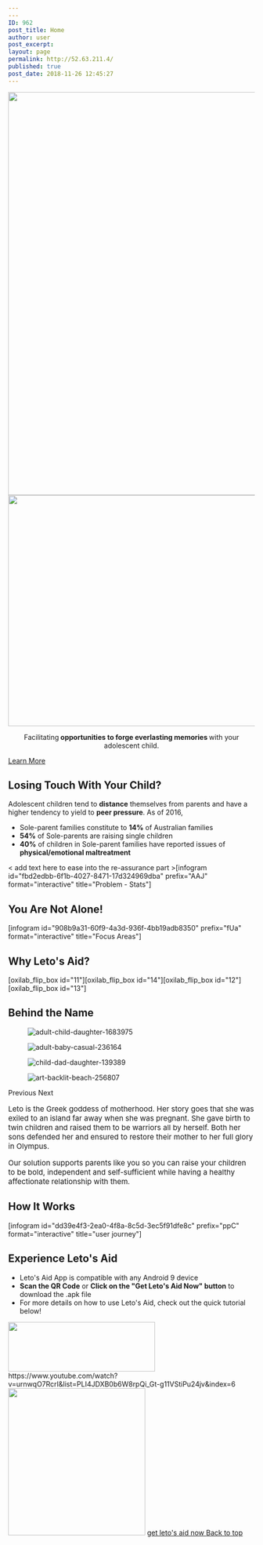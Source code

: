 ```yaml
---
---
ID: 962
post_title: Home
author: user
post_excerpt:
layout: page
permalink: http://52.63.211.4/
published: true
post_date: 2018-11-26 12:45:27
---
```

<img width="1024" height="822" src="http://52.63.211.4/wp-content/uploads/2019/09/web-no-back-1024x822.png" alt="" srcset="http://52.63.211.4/wp-content/uploads/2019/09/web-no-back-1024x822.png 1024w, http://52.63.211.4/wp-content/uploads/2019/09/web-no-back-300x241.png 300w, http://52.63.211.4/wp-content/uploads/2019/09/web-no-back-768x617.png 768w, http://52.63.211.4/wp-content/uploads/2019/09/web-no-back.png 1529w" sizes="(max-width: 1024px) 100vw, 1024px" />											
										<img width="768" height="471" src="http://52.63.211.4/wp-content/uploads/2019/10/stay-5-1-768x471.png" alt="" srcset="http://52.63.211.4/wp-content/uploads/2019/10/stay-5-1-768x471.png 768w, http://52.63.211.4/wp-content/uploads/2019/10/stay-5-1-300x184.png 300w, http://52.63.211.4/wp-content/uploads/2019/10/stay-5-1-1024x628.png 1024w" sizes="(max-width: 768px) 100vw, 768px" />											
		<p style="text-align: center;">Facilitating<strong> opportunities to forge everlasting memories </strong>with your adolescent child.</p>		
			<a href="#problem" role="button">
						Learn More
					</a>
			<h2>Losing Touch With Your Child?</h2>		
		Adolescent children tend to <b>distance</b> themselves from parents and have a higher tendency to yield to <b>peer pressure</b>. As of 2016,<ul><li>Sole-parent families constitute to <b>14%</b> of Australian families</li><li><b>54%</b> of Sole-parents are raising single children</li><li><b>40%</b> of children in Sole-parent families have reported issues of <b>physical/emotional maltreatment</b></li></ul>&lt; add text here to ease into the re-assurance part &gt;[infogram id="fbd2edbb-6f1b-4027-8471-17d324969dba" prefix="AAJ" format="interactive" title="Problem - Stats"]		
			<h2>You Are Not Alone!</h2>		
		[infogram id="908b9a31-60f9-4a3d-936f-4bb19adb8350" prefix="fUa" format="interactive" title="Focus Areas"]		
			<h2>Why Leto's Aid?</h2>		
		[oxilab_flip_box id="11"][oxilab_flip_box id="14"][oxilab_flip_box id="12"][oxilab_flip_box id="13"]		
			<h2>Behind the Name</h2>		
				<figure><img src="http://52.63.211.4/wp-content/uploads/2019/09/adult-child-daughter-1683975-768x512.jpg" alt="adult-child-daughter-1683975" /></figure><figure><img src="http://52.63.211.4/wp-content/uploads/2019/10/adult-baby-casual-236164-768x512.jpg" alt="adult-baby-casual-236164" /></figure><figure><img src="http://52.63.211.4/wp-content/uploads/2019/09/child-dad-daughter-139389-768x512.jpg" alt="child-dad-daughter-139389" /></figure><figure><img src="http://52.63.211.4/wp-content/uploads/2019/10/art-backlit-beach-256807-768x511.jpg" alt="art-backlit-beach-256807" /></figure>			
						Previous
						Next
		<p style="font-size: 15px; font-style: normal; font-weight: 400;">Leto is the Greek goddess of motherhood. Her story goes that she was exiled to an island far away when she was pregnant. She gave birth to twin children and raised them to be warriors all by herself. Both her sons defended her and ensured to restore their mother to her full glory in Olympus.</p><p style="font-size: 15px; font-style: normal; font-weight: 400;">Our solution supports parents like you so you can raise your children to be bold, independent and self-sufficient while having a healthy affectionate relationship with them.</p>		
			<h2>How It Works</h2>		
		[infogram id="dd39e4f3-2ea0-4f8a-8c5d-3ec5f91dfe8c" prefix="ppC" format="interactive" title="user journey"]		
			<h2>Experience Leto's Aid</h2>		
		<ul><li style="text-align: left;">Leto's Aid App is compatible with any Android 9 device</li><li style="text-align: left;"><strong>Scan the QR Code</strong> or <strong>Click on the "Get Leto's Aid Now" button</strong> to download the .apk file</li><li style="text-align: left;">For more details on how to use Leto's Aid, check out the quick tutorial below!</li></ul>		
										<img width="300" height="101" src="http://52.63.211.4/wp-content/uploads/2019/09/download-for-android-300x101.jpg" alt="" srcset="http://52.63.211.4/wp-content/uploads/2019/09/download-for-android-300x101.jpg 300w, http://52.63.211.4/wp-content/uploads/2019/09/download-for-android.jpg 572w" sizes="(max-width: 300px) 100vw, 300px" />											
		https://www.youtube.com/watch?v=urnwqO7RcrI&#038;list=PLI4JDXB0b6W8rpQi_Gt-g11VStiPu24jv&#038;index=6		
										<img width="280" height="300" src="http://52.63.211.4/wp-content/uploads/2019/09/qr-phone-2-1-280x300.png" alt="" srcset="http://52.63.211.4/wp-content/uploads/2019/09/qr-phone-2-1-280x300.png 280w, http://52.63.211.4/wp-content/uploads/2019/09/qr-phone-2-1-768x824.png 768w, http://52.63.211.4/wp-content/uploads/2019/09/qr-phone-2-1.png 893w" sizes="(max-width: 280px) 100vw, 280px" />											
			<a href="http://letosaid.cf/wp-content/uploads/dlm_uploads/2019/09/app-release.apk" role="button">
						get leto's aid now
					</a>
			<a href="#top" role="button">
						Back to top
					</a>